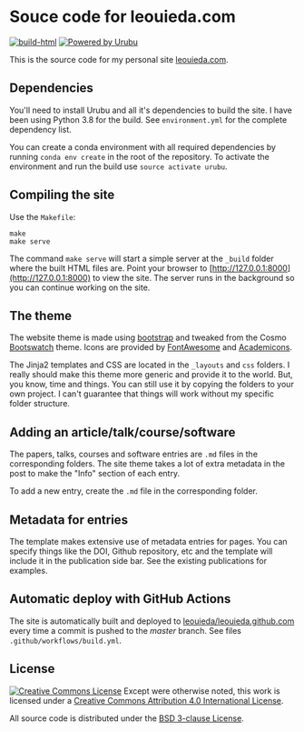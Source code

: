 # Souce code for leouieda.com

[![build-html](https://github.com/leouieda/website/workflows/build-html/badge.svg?event=push)](https://github.com/leouieda/website/actions?query=workflow%3Abuild-html)
[![Powered by Urubu](https://img.shields.io/badge/powered_by-urubu-blue.svg?style=flat-square)](http://urubu.jandecaluwe.com/)

This is the source code for my personal site
[leouieda.com](http://www.leouieda.com).

## Dependencies

You'll need to install Urubu and all it's dependencies to build the site. I
have been using Python 3.8 for the build. See `environment.yml` for the
complete dependency list.

You can create a conda environment with all required dependencies by running
`conda env create` in the root of the repository. To activate the environment
and run the build use `source activate urubu`.

## Compiling the site

Use the `Makefile`:

    make
    make serve

The command `make serve` will start a simple server at the `_build` folder
where the built HTML files are.
Point your browser to [http://127.0.0.1:8000](http://127.0.0.1:8000)
to view the site.
The server runs in the background so you can continue working on the site.

## The theme

The website theme is made using [bootstrap](http://getbootstrap.com/)
and tweaked from the Cosmo [Bootswatch](http://bootswatch.com/) theme.
Icons are provided by [FontAwesome](http://fontawesome.io/) and
[Academicons](http://jpswalsh.github.io/academicons/).

The Jinja2 templates and CSS are located in the `_layouts` and `css` folders.
I really should make this theme more generic and provide it to the world.
But, you know, time and things.
You can still use it by copying the folders to your own project.
I can't guarantee that things will work without my specific folder structure.

## Adding an article/talk/course/software

The papers, talks, courses and software entries are `.md` files in the
corresponding folders.
The site theme takes a lot of extra metadata in the post to make the "Info"
section of each entry.

To add a new entry, create the `.md` file in the corresponding folder.

## Metadata for entries

The template makes extensive use of metadata entries for pages. You can specify
things like the DOI, Github repository, etc and the template will include it in
the publication side bar. See the existing publications for examples.


## Automatic deploy with GitHub Actions

The site is automatically built and deployed to
[leouieda/leouieda.github.com](https://github.com/leouieda/leouieda.github.com)
every time a commit is pushed to the *master* branch.
See files `.github/workflows/build.yml`.

## License

[![Creative Commons
License](https://i.creativecommons.org/l/by/4.0/88x31.png)](http://creativecommons.org/licenses/by/4.0/)
Except were otherwise noted, this work is licensed under a
[Creative Commons Attribution 4.0 International
License](http://creativecommons.org/licenses/by/4.0/).

All source code is distributed under the [BSD 3-clause
License](https://opensource.org/licenses/BSD-3-Clause).
